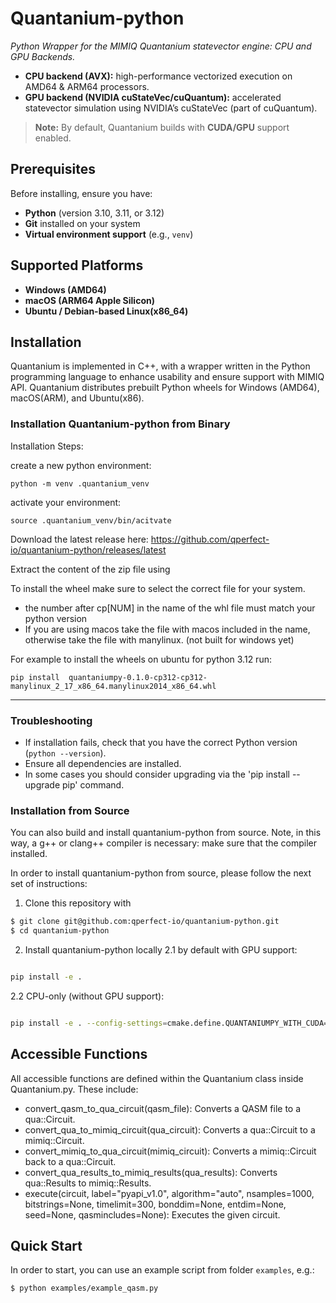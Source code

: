 # Quantanium-python

*Python Wrapper for the MIMIQ Quantanium statevector engine: CPU and GPU Backends.*

- **CPU backend (AVX):** high-performance vectorized execution on AMD64 & ARM64 processors.
- **GPU backend (NVIDIA cuStateVec/cuQuantum):** accelerated statevector simulation using NVIDIA’s cuStateVec (part of cuQuantum).

> **Note:** By default, Quantanium builds with **CUDA/GPU** support enabled.  


## Prerequisites

Before installing, ensure you have:
- **Python** (version 3.10, 3.11, or 3.12)
- **Git** installed on your system
- **Virtual environment support** (e.g., `venv`)

## Supported Platforms
- **Windows (AMD64)**
- **macOS (ARM64 Apple Silicon)**
- **Ubuntu / Debian-based Linux(x86_64)**

## Installation

Quantanium is implemented in C++, with a wrapper written in the Python programming language to enhance usability and ensure support with MIMIQ API.
Quantanium distributes prebuilt Python wheels for Windows (AMD64), macOS(ARM), and Ubuntu(x86).

### Installation Quantanium-python from Binary
Installation Steps: 

create a new python environment:
```
python -m venv .quantanium_venv
```

activate your environment:
```
source .quantanium_venv/bin/acitvate
```

Download the latest release here: https://github.com/qperfect-io/quantanium-python/releases/latest

Extract the content of the zip file using 

To install the wheel make sure to select the correct file for your system.
- the number after cp[NUM] in the name of the whl file must match your python version
- If you are using macos take the file with macos included in the name, otherwise take the file with manylinux. (not built for windows yet)

For example to install the wheels on ubuntu for python 3.12 run:
```
pip install  quantaniumpy-0.1.0-cp312-cp312-manylinux_2_17_x86_64.manylinux2014_x86_64.whl
```

---
### Troubleshooting
- If installation fails, check that you have the correct Python version (`python --version`).
- Ensure all dependencies are installed.
- In some cases you should consider upgrading via the 'pip install --upgrade pip' command.


### Installation from Source

You can also build and install quantanium-python from source. Note, in this way, a g++ or clang++ compiler is necessary: make sure that the compiler installed.

In order to install quantanium-python from source, please follow the next set of instructions:

1. Clone this repository with

```sh
$ git clone git@github.com:qperfect-io/quantanium-python.git
$ cd quantanium-python
```

2. Install quantanium-python locally
2.1 by default with GPU support:

```sh

pip install -e .

```


2.2 CPU-only (without GPU support):

```sh

pip install -e . --config-settings=cmake.define.QUANTANIUMPY_WITH_CUDA=OFF

```

## Accessible Functions

All accessible functions are defined within the Quantanium class inside Quantanium.py. These include:
- convert_qasm_to_qua_circuit(qasm_file): Converts a QASM file to a qua::Circuit.
- convert_qua_to_mimiq_circuit(qua_circuit): Converts a qua::Circuit to a mimiq::Circuit.
- convert_mimiq_to_qua_circuit(mimiq_circuit): Converts a mimiq::Circuit back to a qua::Circuit.
- convert_qua_results_to_mimiq_results(qua_results): Converts qua::Results to mimiq::Results.
- execute(circuit, label="pyapi_v1.0", algorithm="auto", nsamples=1000, bitstrings=None, timelimit=300, bonddim=None, entdim=None, seed=None, qasmincludes=None): Executes the given circuit.

## Quick Start
In order to start, you can use an example script from folder  `examples`, e.g.:

```sh
$ python examples/example_qasm.py
```

